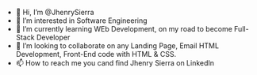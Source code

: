 - 👋 Hi, I’m @JhenrySierra
- 👀 I’m interested in Software Engineering
- 🌱 I’m currently learning WEb Development, on my road to become Full-Stack Developer
- 💞️ I’m looking to collaborate on any Landing Page, Email HTML Development, Front-End code with HTML & CSS.
- 📫 How to reach me you cand find Jhenry Sierra on LinkedIn

<!---
JhenrySierra/JhenrySierra is a ✨ special ✨ repository because its `README.md` (this file) appears on your GitHub profile.
You can click the Preview link to take a look at your changes.
--->
